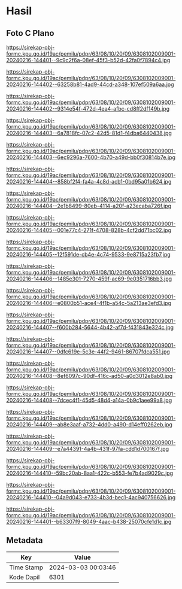 # Hasil

## Foto C Plano

https://sirekap-obj-formc.kpu.go.id/19ac/pemilu/pdpr/63/08/10/20/09/6308102009001-20240216-144401--9c9c2f6a-08ef-45f3-b52d-42fa0f7894c4.jpg

https://sirekap-obj-formc.kpu.go.id/19ac/pemilu/pdpr/63/08/10/20/09/6308102009001-20240216-144402--63258b81-4ad9-44cd-a348-107ef509a6aa.jpg

https://sirekap-obj-formc.kpu.go.id/19ac/pemilu/pdpr/63/08/10/20/09/6308102009001-20240216-144402--9314e54f-472d-4ea4-afbc-cd8ff2df149b.jpg

https://sirekap-obj-formc.kpu.go.id/19ac/pemilu/pdpr/63/08/10/20/09/6308102009001-20240216-144403--6a7818fc-07c2-42d5-81d1-f4dba6440438.jpg

https://sirekap-obj-formc.kpu.go.id/19ac/pemilu/pdpr/63/08/10/20/09/6308102009001-20240216-144403--6ec9296a-7600-4b70-a49d-bb0f30814b7e.jpg

https://sirekap-obj-formc.kpu.go.id/19ac/pemilu/pdpr/63/08/10/20/09/6308102009001-20240216-144404--858bf2f4-fa4a-4c8d-acb1-0bd95a01b624.jpg

https://sirekap-obj-formc.kpu.go.id/19ac/pemilu/pdpr/63/08/10/20/09/6308102009001-20240216-144404--2e1b8499-80eb-4114-a20f-a23ecaba726f.jpg

https://sirekap-obj-formc.kpu.go.id/19ac/pemilu/pdpr/63/08/10/20/09/6308102009001-20240216-144405--001e77c4-271f-4708-828b-4cf2dd71bc02.jpg

https://sirekap-obj-formc.kpu.go.id/19ac/pemilu/pdpr/63/08/10/20/09/6308102009001-20240216-144405--12f591de-cb4e-4c74-9533-9e8715a23fb7.jpg

https://sirekap-obj-formc.kpu.go.id/19ac/pemilu/pdpr/63/08/10/20/09/6308102009001-20240216-144406--1485e301-7270-459f-ac69-9e0351716bb3.jpg

https://sirekap-obj-formc.kpu.go.id/19ac/pemilu/pdpr/63/08/10/20/09/6308102009001-20240216-144406--e0800b51-ace4-4f1b-a54c-5a213ae3efd3.jpg

https://sirekap-obj-formc.kpu.go.id/19ac/pemilu/pdpr/63/08/10/20/09/6308102009001-20240216-144407--f600b284-5644-4b42-af7d-f431843e324c.jpg

https://sirekap-obj-formc.kpu.go.id/19ac/pemilu/pdpr/63/08/10/20/09/6308102009001-20240216-144407--0dfc619e-5c3e-44f2-9461-86707fdca551.jpg

https://sirekap-obj-formc.kpu.go.id/19ac/pemilu/pdpr/63/08/10/20/09/6308102009001-20240216-144408--8ef6097c-90df-416c-ad50-a0d3012e8ab0.jpg

https://sirekap-obj-formc.kpu.go.id/19ac/pemilu/pdpr/63/08/10/20/09/6308102009001-20240216-144408--7dcec4f1-45d5-48d4-a14a-0b9c1aee99a8.jpg

https://sirekap-obj-formc.kpu.go.id/19ac/pemilu/pdpr/63/08/10/20/09/6308102009001-20240216-144409--ab8e3aaf-a732-4dd0-a490-d14eff0262eb.jpg

https://sirekap-obj-formc.kpu.go.id/19ac/pemilu/pdpr/63/08/10/20/09/6308102009001-20240216-144409--e7a44391-4a4b-431f-97fa-cdd1d700167f.jpg

https://sirekap-obj-formc.kpu.go.id/19ac/pemilu/pdpr/63/08/10/20/09/6308102009001-20240216-144410--59bc20ab-8aa1-422c-b553-fe7b4ad9029c.jpg

https://sirekap-obj-formc.kpu.go.id/19ac/pemilu/pdpr/63/08/10/20/09/6308102009001-20240216-144410--04a9d043-e733-4b3d-bec1-4ac940756626.jpg

https://sirekap-obj-formc.kpu.go.id/19ac/pemilu/pdpr/63/08/10/20/09/6308102009001-20240216-144401--b63307f9-8049-4aac-b438-25070cfe1d1c.jpg


## Metadata

| Key        | Value               |
| ---------- | ------------------- |
| Time Stamp | 2024-03-03 00:03:46 |
| Kode Dapil | 6301                |




